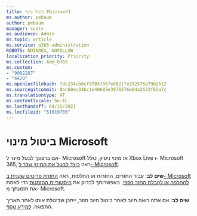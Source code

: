 ```yaml
---
title: ביטול מינוי Microsoft
ms.author: pebaum
author: pebaum
manager: scotv
ms.audience: Admin
ms.topic: article
ms.service: o365-administration
ROBOTS: NOINDEX, NOFOLLOW
localization_priority: Priority
ms.collection: Adm_O365
ms.custom:
- "9002287"
- "4420"
ms.openlocfilehash: 7dc234cb6cf9f05735fed621fe332575a79b2512
ms.sourcegitcommit: 8bc60ec34bc1e40685e3976576e04a2623f63a7c
ms.translationtype: HT
ms.contentlocale: he-IL
ms.lasthandoff: 04/15/2021
ms.locfileid: "51819765"
---
```

# <a name="cancel-microsoft-subscription"></a>ביטול מינוי Microsoft

אם ברצונך לבטל מינוי ל- Microsoft או מינוי ניסיון, כולל Xbox Live ו- Microsoft 365, ראה [כיצד לבטל את המינוי שלך ל- Microsoft](https://support.microsoft.com/help/4027815).

**שים לב**: עבור החזרים, החזרות או החלפות, ראה [החזרת פריטים שקנית ב- Microsoft להחלפה או לקבלת החזר כספי](https://support.microsoft.com/help/10558). באפשרותך לבדוק את [היסטוריית ההזמנות](https://account.microsoft.com/billing/orders/) כדי לאמת את הזמנתך מ- Microsoft. 

**שים לב**: אם אתה רואה חיוב לאחר ביטול חיוב חוזר, ייתכן שביטלת אותו לאחר תאריך התפוגה. [למידע נוסף](https://support.microsoft.com/help/10640). 
